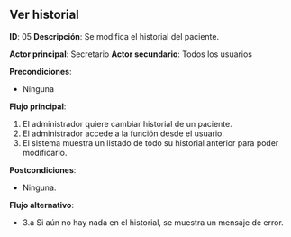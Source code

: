 ## Ver historial
**ID**: 05
**Descripción**: Se modifica el historial del paciente.

**Actor principal**: Secretario
**Actor secundario**: Todos los usuarios

**Precondiciones**:
* Ninguna

**Flujo principal**:
1. El administrador quiere cambiar historial de un paciente.
1. El administrador accede a la función desde el usuario.
1. El sistema muestra un listado de todo su historial anterior para poder modificarlo.

**Postcondiciones**: 
* Ninguna.

**Flujo alternativo**:
* 3.a Si aún no hay nada en el historial, se muestra un mensaje de error.

